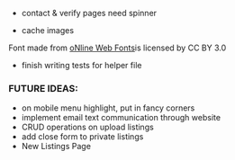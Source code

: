 - contact & verify pages need spinner

- cache images

<div>Font made from <a href="http://www.onlinewebfonts.com">oNline Web Fonts</a>is licensed by CC BY 3.0</div>

- finish writing tests for helper file

### FUTURE IDEAS:

- on mobile menu highlight, put in fancy corners
- implement email text communication through website
- CRUD operations on upload listings
- add close form to private listings
- New Listings Page